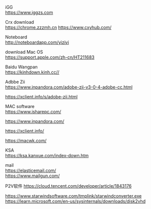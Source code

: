 iGG  
https://www.iggzs.com

Crx download  
https://chrome.zzzmh.cn https://www.cxyhub.com/

Noteboard  
http://noteboardapp.com/yizivi


download Mac OS  
https://support.apple.com/zh-cn/HT211683

Baidu Wangpan  
https://kinhdown.kinh.cc//


Adbbe Zii   
https://www.inpandora.com/adobe-zii-v3-0-4-adobe-cc.html

https://xclient.info/s/adobe-zii.html


MAC software  
https://www.isharepc.com/

https://www.inpandora.com/

https://xclient.info/

https://macwk.com/

KSA      
https://ksa.kanxue.com/index-down.htm

mail     
https://elasticemail.com/     
https://www.mailgun.com/

P2V软件
https://cloud.tencent.com/developer/article/1843176 

https://www.starwindsoftware.com/tmplink/starwindconverter.exe 
https://learn.microsoft.com/en-us/sysinternals/downloads/disk2vhd 

